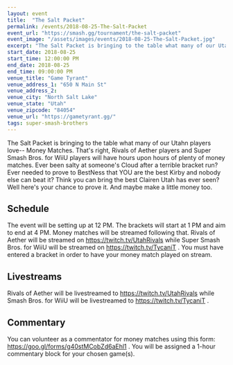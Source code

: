 ```yaml
---
layout: event
title:  "The Salt Packet"
permalink: /events/2018-08-25-The-Salt-Packet
event_url: "https://smash.gg/tournament/the-salt-packet"
event_image: "/assets/images/events/2018-08-25-The-Salt-Packet.jpg"
excerpt: "The Salt Packet is bringing to the table what many of our Utahn players love-- Money Matches. That's right, Rivals of Aether players and Super Smash Bros. for WiiU players will have hours upon hours of plenty of money matches. Ever been salty at someone's Cloud after a terrible bracket run? Ever needed to prove to BestNess that YOU are the best Kirby and nobody else can beat it? Think you can bring the best Clairen Utah has ever seen? Well here's your chance to prove it. And maybe make a little money too."
start_date: 2018-08-25
start_time: 12:00:00 PM
end_date: 2018-08-25
end_time: 09:00:00 PM
venue_title: "Game Tyrant"
venue_address_1: "650 N Main St"
venue_address_2:
venue_city: "North Salt Lake"
venue_state: "Utah"
venue_zipcode: "84054"
venue_url: "https://gametyrant.gg/"
tags: super-smash-brothers
---
```


The Salt Packet is bringing to the table what many of our Utahn players love-- Money Matches. That's right, Rivals of Aether players and Super Smash Bros. for WiiU players will have hours upon hours of plenty of money matches. Ever been salty at someone's Cloud after a terrible bracket run? Ever needed to prove to BestNess that YOU are the best Kirby and nobody else can beat it? Think you can bring the best Clairen Utah has ever seen? Well here's your chance to prove it. And maybe make a little money too.

## Schedule
The event will be setting up at 12 PM. The brackets will start at 1 PM and aim to end at 4 PM. Money matches will be streamed following that. Rivals of Aether will be streamed on https://twitch.tv/UtahRivals while Super Smash Bros. for WiiU will be streamed on https://twitch.tv/TycaniT . You must have entered a bracket in order to have your money match played on stream.

## Livestreams
Rivals of Aether will be livestreamed to https://twitch.tv/UtahRivals while Smash Bros. for WiiU will be livestreamed to https://twitch.tv/TycaniT .

## Commentary
You can volunteer as a commentator for money matches using this form: https://goo.gl/forms/g40stMCobZd6aEhl1 . You will be assigned a 1-hour commentary block for your chosen game(s).